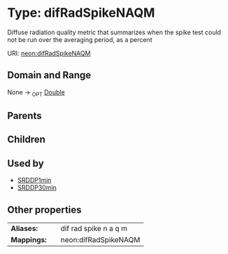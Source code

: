 
# Type: difRadSpikeNAQM


Diffuse radiation quality metric that summarizes when the spike test could not be run over the averaging period, as a percent

URI: [neon:difRadSpikeNAQM](https://data.neonscience.org/difRadSpikeNAQM)


## Domain and Range

None ->  <sub>OPT</sub> [Double](types/Double.md)

## Parents


## Children


## Used by

 * [SRDDP1min](SRDDP1min.md)
 * [SRDDP30min](SRDDP30min.md)

## Other properties

|  |  |  |
| --- | --- | --- |
| **Aliases:** | | dif rad spike n a q m |
| **Mappings:** | | neon:difRadSpikeNAQM |

